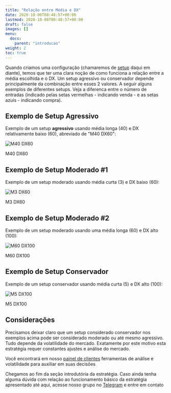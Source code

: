 ```yaml
---
title: "Relação entre Média e DX"
date: 2020-10-06T08:48:57+00:00
lastmod: 2020-10-06T08:48:57+00:00
draft: false
images: []
menu:
  docs:
    parent: "introducao"
weight: 2
toc: true
---
```



Quando criamos uma configuração (chamaremos de <ins>setup</ins> daqui em diante), temos que ter uma clara noção de como funciona a relação entre a média escolhida e o DX. Um setup agressivo ou conservador depende principalmente da combinação entre esses 2 valores. A seguir alguns exemplos de diferentes setups. Veja a diferenca entre o número de entradas (indicado pelas setas vermelhas - indicando venda - e as setas azuis - indicando compra).

## Exemplo de Setup Agressivo

Exemplo de um setup **agressivo** usando média longa (40) e DX relativamente baixo (60), abreviado de "M40 DX60":

<div class="moldura">
    <img src="../../images/rel-mdx-01.png" alt="M40 DX60">
    <p class="legenda">M40 DX60</p>
</div>

## Exemplo de Setup Moderado #1

Exemplo de um setup moderado usando média curta (3) e DX baixo (60):

<div class="moldura">
    <img src="../../images/rel-mdx-02.png" alt="M3 DX60">
    <p class="legenda">M3 DX60</p>
</div>

## Exemplo de Setup Moderado #2

Exemplo de um setup moderado usando uma média longa (60) e DX alto (100):

<div class="moldura">
    <img src="../../images/rel-mdx-03.png" alt="M60 DX100">
    <p class="legenda">M60 DX100</p>
</div>

## Exemplo de Setup Conservador

Exemplo de um setup conservador usando média curta (5) e DX alto (100):

<div class="moldura">
    <img src="../../images/rel-mdx-04.png" alt="M5 DX100">
    <p class="legenda">M5 DX100</p>
</div>

## Considerações

Precisamos deixar claro que um setup considerado conservador nos exemplos acima pode ser considerado moderado ou até mesmo agressivo. Tudo depende da volatilidade do mercado. Exatamente por este motivo esta estratégia requer constantes ajustes e análise do mercado.

Você encontrará em nosso [painel de clientes](https://app.pantheonbots.trade) ferramentas de análise e volatilidade para auxiliar em suas decisões

Chegamos ao fim da seção introdutória da estratégia. Caso ainda tenha alguma dúvida com relação ao funcionamento básico da estratégia apresentado até aqui, acesse nosso grupo no [Telegram](https://t.me/PantheonBots) e entre em contato

